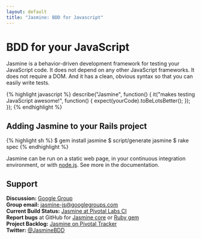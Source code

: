 ```yaml
---
layout: default
title: "Jasmine: BDD for Javascript"
---
```


# BDD for your JavaScript

Jasmine is a behavior-driven development framework for testing your JavaScript code. It does not depend on any other
JavaScript frameworks. It does not require a DOM. And it has a clean, obvious syntax so that you can easily write tests.

{% highlight javascript %}
describe("Jasmine", function() {
  it("makes testing JavaScript awesome!", function() {
    expect(yourCode).toBeLotsBetter();
  });
});
{% endhighlight %}

## Adding Jasmine to your Rails project

{% highlight sh %}
$ gem install jasmine
$ script/generate jasmine
$ rake spec
{% endhighlight %}

Jasmine can be run on a static web page, in your continuous integration environment, or with [node.js](http://nodejs.org).
See more in the documentation. 

## Support

__Discussion:__ [Google Group](http://groups.google.com/group/jasmine-js)<br/>
__Group email:__ [jasmine-js@googlegroups.com](mailto:jasmine-js@googlegroups.com)<br/>
__Current Build Status:__ [Jasmine at Pivotal Labs CI](http://ci.pivotallabs.com)<br/>
__Report bugs__ at GitHub for [Jasmine core](http://github.com/pivotal/jasmine/issues) or [Ruby gem](http://github.com/pivotal/jasmine-gem/issues)<br/>
__Project Backlog:__ [Jasmine on Pivotal Tracker](http://www.pivotaltracker.com/projects/10606)<br/>
__Twitter:__ <img src="http://twitter-badges.s3.amazonaws.com/t_mini-c.png" alt=""/>[@JasmineBDD](http://twitter.com/JasmineBDD)<br/>  
